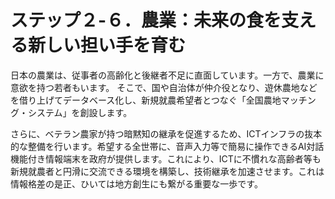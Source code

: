 # ステップ２-６．農業：未来の食を支える新しい担い手を育む

日本の農業は、従事者の高齢化と後継者不足に直面しています。一方で、農業に意欲を持つ若者もいます。
そこで、国や自治体が仲介役となり、遊休農地などを借り上げてデータベース化し、新規就農希望者とつなぐ「全国農地マッチング・システム」を創設します。

さらに、ベテラン農家が持つ暗黙知の継承を促進するため、ICTインフラの抜本的な整備を行います。希望する全世帯に、音声入力等で簡易に操作できるAI対話機能付き情報端末を政府が提供します。これにより、ICTに不慣れな高齢者等も新規就農者と円滑に交流できる環境を構築し、技術継承を加速させます。これは情報格差の是正、ひいては地方創生にも繋がる重要な一歩です。